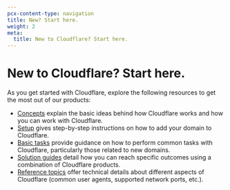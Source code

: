 ```yaml
---
pcx-content-type: navigation
title: New? Start here.
weight: 2
meta:
  title: New to Cloudflare? Start here.
---
```


# New to Cloudflare? Start here.

As you get started with Cloudflare, explore the following resources to get the most out of our products:

- [Concepts](/fundamentals/get-started/concepts/) explain the basic ideas behind how Cloudflare works and how you can work with Cloudflare.
- [Setup](/fundamentals/get-started/basic-tasks/) gives step-by-step instructions on how to add your domain to Cloudflare.
- [Basic tasks](/fundamentals/get-started/basic-tasks/) provide guidance on how to perform common tasks with Cloudflare, particularly those related to new domains.
- [Solution guides](/fundamentals/get-started/task-guides/) detail how you can reach specific outcomes using a combination of Cloudflare products.
- [Reference topics](/fundamentals/get-started/reference/) offer technical details about different aspects of Cloudflare (common user agents, supported network ports, etc.).
